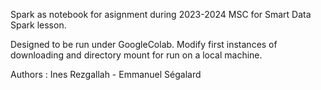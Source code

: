 Spark as notebook for asignment during 2023-2024 MSC for Smart Data Spark lesson.

Designed to be run under GoogleColab. Modify first instances of downloading and directory mount for run on a local machine.

Authors : Ines Rezgallah - Emmanuel Ségalard
